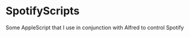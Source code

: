 SpotifyScripts
==============

Some AppleScript that I use in conjunction with Alfred to control Spotify
